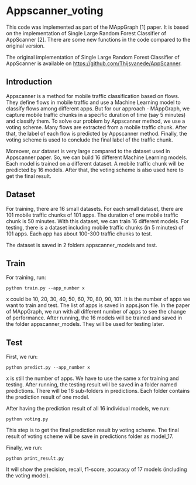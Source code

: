 # Appscanner_voting
This code was implemented as part of the MAppGraph [1] paper. It is based on the implementation of Single Large Random Forest Classifier of AppScanner [2]. There are some new functions in the code compared to the original version.

The original implementation of Single Large Random Forest Classifier of AppScanner is available on https://github.com/Thijsvanede/AppScanner.

## Introduction
Appscanner is a method for mobile traffic classification based on flows. They define flows in mobile traffic and use a Machine Learning model to classify flows among different apps. But for our approach - MAppGraph, we capture mobile traffic chunks in a specific duration of time (say 5 minutes) and classify them. To solve our problem by Appscanner method, we use a voting scheme. Many flows are extracted from a mobile traffic chunk. After that, the label of each flow is predicted by Appscanner method. Finally, the voting scheme is used to conclude the final label of the traffic chunk.

Moreover, our dataset is very large compared to the dataset used in  Appscanner paper. So, we can build 16 different Machine Learning models. Each model is trained on a different dataset. A mobile traffic chunk will be predicted by 16 models. After that, the voting scheme is also used here to get the final result.

## Dataset
For training, there are 16 small datasets. For each small dataset, there are 101 mobile traffic chunks of 101 apps. The duration of one mobile traffic chunk is 50 minutes. With this dataset, we can train 16 different models. For testing, there is a dataset including mobile traffic chunks (in 5 minutes) of 101 apps. Each app has about 100-300 traffic chunks to test.

The dataset is saved in 2 folders appscanner_models and test.

## Train
For training, run:
```
python train.py --app_number x
```
x could be 10, 20, 30, 40, 50, 60, 70, 80, 90, 101. It is the number of apps we want to train and test. The list of apps is saved in apps.json file. In the paper of MAppGraph, we run with all different number of apps to see the change of performance. After running, the 16 models will be trained and saved in the folder appscanner_models. They will be used for testing later.

## Test
First, we run:
```
python predict.py --app_number x
```
x is still the number of apps. We have to use the same x for training and testing. After running, the testing result will be saved in a folder named predictions. There will be 16 sub-folders in predictions. Each folder contains the prediction result of one model. 

After having the prediction result of all 16 individual models, we run:
```
python voting.py
```
This step is to get the final prediction result by voting scheme. The final result of voting scheme will be save in predictions folder as model_17.

Finally, we run:
```
python print_result.py
```
It will show the precision, recall, f1-score, accuracy of 17 models (including the voting model).
